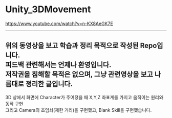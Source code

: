 # Unity_3DMovement
https://www.youtube.com/watch?v=n-KX8AeGK7E

--------------------------------------------
위의 동영상을 보고 학습과 정리 목적으로 작성된 Repo입니다.   
피드백 관련해서는 언제나 환영입니다.  
저작권을 침해할 목적은 없으며, 그냥 관련영상을 보고 나름대로 정리한 글입니다.
--------------------------------------------

3D 상에서 화면에 Character가 주어졌을 때 X,Y,Z 좌표계를 가지고 움직이는 원리와 동작 구현    
그리고 Camera의 조임쇠(제한 거리)을 구현했고, Blank Skill을 구현했습니다.
